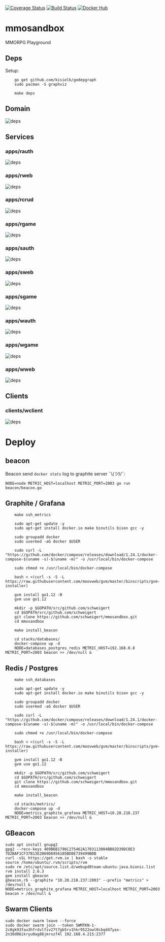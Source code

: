 [![Coverage Status](https://coveralls.io/repos/github/schweigert/mmosandbox/badge.svg)](https://coveralls.io/github/schweigert/mmosandbox)
[![Build Status](https://travis-ci.org/schweigert/mmosandbox.svg?branch=master)](https://travis-ci.org/schweigert/mmosandbox)
[![Docker Hub](https://img.shields.io/badge/Docker%20Hub-Images-blue)](https://hub.docker.com/r/schweigert/mmosandbox)

# mmosandbox
MMORPG Playground

## Deps

Setup:

```
    go get github.com/kisielk/godepgraph
    sudo pacman -S graphviz
```

```
    make deps
```

## Domain

![deps](domain/deps.png)

## Services

### apps/rauth

![deps](apps/rauth/deps.png)

### apps/rweb

![deps](apps/rweb/deps.png)

### apps/rcrud

![deps](apps/rcrud/deps.png)

### apps/rgame

![deps](apps/rgame/deps.png)

### apps/sauth

![deps](apps/sauth/deps.png)

### apps/sweb

![deps](apps/sweb/deps.png)

### apps/sgame

![deps](apps/sgame/deps.png)

### apps/wauth

![deps](apps/wauth/deps.png)

### apps/wgame

![deps](apps/wgame/deps.png)

### apps/wweb

![deps](apps/wweb/deps.png)

## Clients

### clients/wclient

![deps](clients/wclient/deps.png)

# Deploy

## beacon

Beacon send `docker stats` log to graphite server ¯\\_(ツ)_/¯:

```
NODE=node METRIC_HOST=localhost METRIC_PORT=2003 go run beacon/beacon.go
```

## Graphite / Grafana

```
    make ssh_metrics
```

```
    sudo apt-get update -y
    sudo apt-get install docker.io make binutils bison gcc -y

    sudo groupadd docker
    sudo usermod -aG docker $USER

    sudo curl -L "https://github.com/docker/compose/releases/download/1.24.1/docker-compose-$(uname -s)-$(uname -m)" -o /usr/local/bin/docker-compose

    sudo chmod +x /usr/local/bin/docker-compose

    bash < <(curl -s -S -L https://raw.githubusercontent.com/moovweb/gvm/master/binscripts/gvm-installer)

    gvm install go1.12 -B
    gvm use go1.12

    mkdir -p $GOPATH/src/github.com/schweigert
    cd $GOPATH/src/github.com/schweigert
    git clone https://github.com/schweigert/mmosandbox.git
    cd mmosandbox

    make install_beacon

    cd stacks/databases/
    docker-compose up -d
    NODE=databases_postgres_redis METRIC_HOST=192.168.0.8 METRIC_PORT=2003 beacon >> /dev/null &
```

## Redis / Postgres

```
    make ssh_databases
```

```
    sudo apt-get update -y
    sudo apt-get install docker.io make binutils bison gcc -y

    sudo groupadd docker
    sudo usermod -aG docker $USER

    sudo curl -L "https://github.com/docker/compose/releases/download/1.24.1/docker-compose-$(uname -s)-$(uname -m)" -o /usr/local/bin/docker-compose

    sudo chmod +x /usr/local/bin/docker-compose

    bash < <(curl -s -S -L https://raw.githubusercontent.com/moovweb/gvm/master/binscripts/gvm-installer)

    gvm install go1.12 -B
    gvm use go1.12

    mkdir -p $GOPATH/src/github.com/schweigert
    cd $GOPATH/src/github.com/schweigert
    git clone https://github.com/schweigert/mmosandbox.git
    cd mmosandbox

    make install_beacon

    cd stacks/metrics/
    docker-compose up -d
    NODE=metrics_graphite_grafana METRIC_HOST=10.20.218.237 METRIC_PORT=2003 beacon >> /dev/null &
```

## GBeacon

```
sudo apt install gnupg2
gpg2 --recv-keys 409B6B1796C275462A1703113804BB82D39DC0E3 7D2BAF1CF37B13E2069D6956105BD0E739499BDB
curl -sSL https://get.rvm.io | bash -s stable
source /home/ubuntu/.rvm/scripts/rvm
sudo rm /etc/apt/source.list.d/webupd8team-ubuntu-java.bionic.list
rvm install 2.6.3
gem install gbeacon
gbeacon.rb --graphite "10.20.218.237:2003" --prefix "metrics" > /dev/null &
NODE=metrics_graphite_grafana METRIC_HOST=localhost METRIC_PORT=2003 beacon > /dev/null &
```

## Swarm Clients

```
sudo docker swarm leave --force
sudo docker swarm join --token SWMTKN-1-2c0gk93fau3hfrdvlfiv27t7gb5rv1hkr9522owl0cbqd47yax-2n30d06ikryu0ag86jmrxzf4l 192.168.4.215:2377
```

